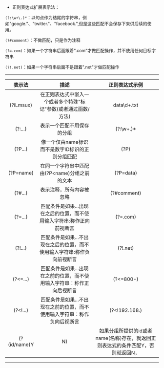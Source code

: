 * 正则表达式扩展表示法：

`(?:\w+\.)*`：以句点作为结尾的字符串，例如"google."、"twitter."、"facebook.",但是这些匹配不会保存下来供后续的使用。

`(?#comment)`：不做匹配，只是作为注释

`(?=.com)`：如果一个字符串后面跟着".com"才做匹配操作，并不使用任何目标字符串

`(?!.net)`：如果一个字符串后面不是跟着".net"才做匹配操作


---------------------------------------------------------------------------------------------------	
|表示法|描述|正则表达式示例|
|:--:|:---:|:--:|
|(?iLmsux)	| 在正则表达式中嵌入一个或者多个特殊"标记"参数(或者通过函数/方法) | data\d+.txt |
|(?:...)| 表示一个匹配不用保存的分组 | (?:\w+\.)* |
|(?P<name>...)| 像一个仅由name标识而不是数字ID标识的正则分组匹配 | (?P<data>) |
|(?P=name)| 在同一个字符串中匹配由(?P<name)分组之前的文本 | (?P=data) |
|(?#...)| 表示注释，所有内容被忽略 | (?#comment) |
|(?=...)| 匹配条件是如果...出现在之后的位置，而不使用输入字符串:称作正向前视断言|(?=.com)|
|(?!...)| 匹配条件是如果...不出现在之后的位置，而不使用输入字符串:称作负向前视断言|(?!.net)|
|(?<=...)|匹配条件是如果...出现在之前的位置，而不使用输入字符串：称作正向后视断言|(?<=800-)|
|(?<!...)|匹配条件是如果...不出现在之前的位置，而不使用输入字符串：称作负向后视断言|(?<!192\.168\.)|
|(?(id/name)Y|N)|如果分组所提供的id或者name(名称)存在，就返回正则表达式的条件匹配Y，否则就返回N，|N是可选项| (?(1)y|x)|
----------------------------------------------------------------------------------------------------